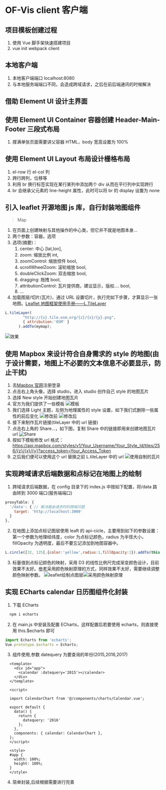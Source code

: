 # OF-Vis client 客户端

## 项目模板创建过程

1. 使用 Vue 脚手架快速搭建项目
2. vue init webpack client

## 本地客户端

1. 本地客户端端口 localhost:8080
2. 与本地服务端端口不同，会造成跨域请求，之后在前后端通讯的时候解决

## 借助 Element UI 设计主界面

## 使用 Element UI Container 容器创建 Header-Main-Footer 三段式布局

1. 撑满单张页面需要讲父容器 HTML，body 宽高设置为 100%

## 使用 Element UI Layout 布局设计栅格布局

1. el-row 行 el-col 列
2. 跨行跨列，位移等
3. 利用 br 换行标签实现在某行某列中添加两个 div 从而在平行列中实现跨行
4. br 会继承父元素的 line-height 属性，此时可以将 br 的 display 设置为 none

## 引入 leaflet 开源地图 js 库，自行封装地图组件

> Map

1. 在页面上创建映射与其他操作的中心类，但它并不就是地图本身...
2. 两个参数：容器，选项
3. 选项(摘要)：
   1. center: 中心 [lat,lon],
   2. zoom: 缩放比例 int,
   3. zoomControl: 缩放控件 bool,
   4. scrollWheelZoom: 滚轮缩放 bool,
   5. doubleClickZoom: 双击缩放 bool,
   6. dragging: 拖拽 bool,
   7. attributionControl: 瓦片提供商，建议显示，版权.... bool,
   8. ...
4. 加载图层/切片(瓦片)，通过 URL 设置切片，执行完如下步骤，才算显示一张地图。[Leaflet 地图框架使用手册——L.TileLayer](https://blog.csdn.net/black2Girl/article/details/85264597)

```JavaScript
L.tileLayer(
        "http://{s}.tile.osm.org/{z}/{x}/{y}.png",
        { attribution:'OSM' }
      ).addTo(mymap);
```

![效果](https://i.loli.net/2019/08/30/LHSM6OthoIZnP8i.jpg)

## 使用 Mapbox 来设计符合自身需求的 style 的地图(由于设计需要，地图上不必要的文本信息不必要显示，防止干扰)

1. 去[Mapbox 官网](https://www.mapbox.com/)注册登录
2. 点击右上角头像，选择 studio，进入 studio 创作自己 style 的地图瓦片
3. 选择 New style 开始创建地图瓦片
4. 官方为我们提供了一些模板
   ![模板](https://i.loli.net/2019/08/31/KRqdf8gQB1tZiPl.jpg)
5. 我们选择 Light 主题，左侧为地理属性的 style 设置，如下我们式删除一些属性的前后变化
   ![修改前](https://i.loli.net/2019/08/31/iIdGe3EWKtoJ6UC.jpg)
   ![修改后](https://i.loli.net/2019/08/31/61Wwyz3UojV5iDF.jpg)
6. 接下来制作瓦片链接(tileLayer 中的 url 链接)
7. 点击右上角的 Share...，如下图，复制 Share 中的链接即用来创建地图瓦片 url
   ![Share](https://i.loli.net/2019/08/31/bSeJElDQjnTRMCr.jpg)
8. 按如下模板修改 url 格式：https://api.mapbox.com/styles/v1/Your_Username/Your_Style_Id/tiles/256/{z}/{x}/{y}?access_token=Your_Access_Token
9. 之后我们便可以使用这个 url 替换之前 L.tileLayer 中的 url
   ![使用自制的瓦片](https://i.loli.net/2019/08/31/gLkYS65wfrPCXnh.jpg)

## 实现跨域请求后端数据和点标记在地图上的绘制

1. 跨域请求后端数据，在 config 目录下的 index.js 中按如下配置，将/data 路由转到 3000 端口(服务端端口)

```JavaScript
proxyTable: {
  '/data': { // 解决路由请求时的跨域问题
    target: 'http://localhost:3000'
  }
},
```

2. 在地图上添加点标记图层使用 leaft 的 api-cicle，主要用到如下的参数设置：第一个参数为地理经纬度，color 为点标记颜色，radius 为半径大小，fillOpacity 为透明度，最后不要忘记添加到地图容器中。

```JavaScript
L.circle([32, 125],{color:'yellow',radius:1,fillOpacity:1}).addTo(this.mymap);
```

3. 标量值到点标记颜色的映射，采用 D3 的线性比例尺完成渐变颜色设计，目前效果不太好。[参考](https://www.bbsmax.com/A/D854XNVY5E/)采用颜色映射原理的方式，同样效果不太好，需要继续调整颜色映射参数。
   ![leaflet绘制点图层](https://i.loli.net/2019/09/07/VAPuqD7SYJQa4vI.jpg)![采用颜色映射原理](https://i.loli.net/2019/09/07/vQ7hOW1RLVBKojS.jpg)

## 实现 ECharts calendar 日历图组件化封装

1. 下载 ECharts

```JavaScript
  npm i echarts
```

2. 在 main.js 中安装及配置 ECharts，这样配置后若要使用 echarts，则直接使用 this.\$echarts 即可

```JavaScript
import Echarts from 'echarts';
Vue.prototype.$echarts = Echarts;
```

3. 组件使用,参数 datequery 为要查询的年份(2015,2016,2017)

```Vue
  <template>
    <div id="app">
      <calendar :datequery='2015'></calendar>
    </div>
  </template>

  <script>

  import CalendarChart from '@/components/charts/Calendar.vue';

  export default {
    data() {
      return {
        datequery: '2016'
      };
    },
    components: { calendar: CalendarChart },
  };
  </script>

  <style>
  #app {
    width: 100%;
    height: 100%;
  }
  </style>
```

4. 简单封装,后续根据需要进行完善
